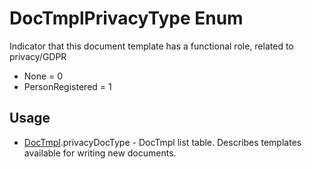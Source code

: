 <properties generated="1" SortOrder="990" />

# DocTmplPrivacyType Enum

Indicator that this document template has a functional role, related to privacy/GDPR

* None = 0
* PersonRegistered = 1

## Usage
* [DocTmpl](DocTmpl.md).privacyDocType - DocTmpl list table. Describes templates available for writing new documents.

